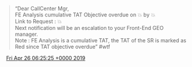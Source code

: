 > “Dear CallCenter Mgr,  
> FE Analysis cumulative TAT Objective overdue on 💥 by 💥  
> Link to Request : 💥  
> Next notification will be an escalation to your Front\-End GEO manager\.  
> Note : FE Analysis is a cumulative TAT, the TAT of the SR is marked as Red since TAT objective overdue” \#wtf

<img src="../../media/tweet.ico" width="12" /> [Fri Apr 26 06:25:25 +0000 2019](https://twitter.com/DromerDenker/status/1121661543001677824)